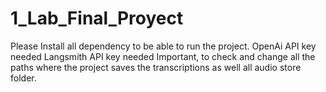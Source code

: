 # 1_Lab_Final_Proyect
Please Install all dependency to be able to run the project.
OpenAi API key needed
Langsmith API key needed
Important, to check and change all the paths where the project saves the transcriptions as well all audio store folder.
